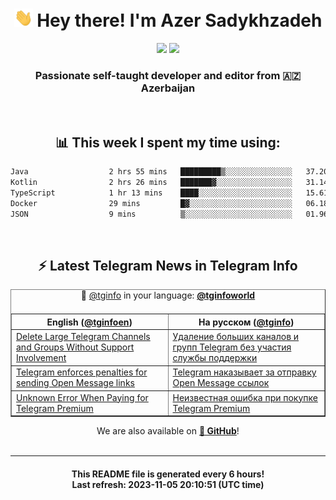 <div align="center">
	<div>
		<h1>
      <img src="./assets/hi.gif" width="30px"> Hey there! I'm Azer Sadykhzadeh
    </h1>
    <img height="18" src="https://komarev.com/ghpvc/?username=sadykhzadeh&label=Views&color=2081c1&style=flat-square" />
		<a href="https://wakatime.com/Azer"> <img height="18" src="https://wakatime.com/badge/user/f80ae27a-c328-426f-a381-bc84136e2dd6.svg" /> </a>
    <h3>
      Passionate self-taught developer and editor from 🇦🇿 Azerbaijan
    </h3>
  </div>
  <br>

<h2>📊 This week I spent my time using:</h2>

<!--START_SECTION:waka-->

```txt
Java                  2 hrs 55 mins   █████████▒░░░░░░░░░░░░░░░   37.20 %
Kotlin                2 hrs 26 mins   ███████▓░░░░░░░░░░░░░░░░░   31.14 %
TypeScript            1 hr 13 mins    ████░░░░░░░░░░░░░░░░░░░░░   15.61 %
Docker                29 mins         █▓░░░░░░░░░░░░░░░░░░░░░░░   06.18 %
JSON                  9 mins          ▒░░░░░░░░░░░░░░░░░░░░░░░░   01.96 %
```

<!--END_SECTION:waka-->

<br>

<h2>⚡️ Latest Telegram News in Telegram Info</h2>
  <table border>
		<tr>
			<th width="50%">English (<a href="https://t.me/tginfoen">@tginfoen</a>)</th>
			<th>На русском (<a href="https://t.me/tginfo">@tginfo</a>)</th>
		</tr>
		<caption>🚩 <a href="https://t.me/tginfo">@tginfo</a> in your language: <a href="https://t.me/tginfoworld"><b>@tginfoworld</b></a><caption/>
  <tr><td><a href="https://t.me/tginfoen/1771">Delete Large Telegram Channels and Groups Without Support Involvement</a></td>
    <td><a href="https://t.me/tginfo/3828">Удаление больших каналов и групп Telegram без участия службы поддержки</a></td></tr><tr><td><a href="https://t.me/tginfoen/1770">Telegram enforces penalties for sending Open Message links</a></td>
    <td><a href="https://t.me/tginfo/3827">Telegram наказывает за отправку Open Message ссылок</a></td></tr><tr><td><a href="https://t.me/tginfoen/1769">Unknown Error When Paying for Telegram Premium</a></td>
    <td><a href="https://t.me/tginfo/3826">Неизвестная ошибка при покупке Telegram Premium</a></td></tr>
</table>
We are also available on <a href="https://github.com/tginfo"><b>🐙 GitHub</b></a>!
</div>

<br>
<hr>
<h4 align="center">This README file is generated <b>every 6 hours</b>!</br>Last refresh: <b>2023-11-05 20:10:51 (UTC time)</b></h4>
